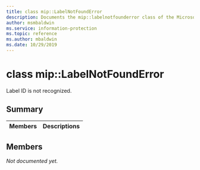```yaml
---
title: class mip::LabelNotFoundError 
description: Documents the mip::labelnotfounderror class of the Microsoft Information Protection (MIP) SDK.
author: msmbaldwin
ms.service: information-protection
ms.topic: reference
ms.author: mbaldwin
ms.date: 10/29/2019
---
```


# class mip::LabelNotFoundError 
Label ID is not recognized.
  
## Summary
 Members                        | Descriptions                                
--------------------------------|---------------------------------------------
  
## Members
_Not documented yet._
